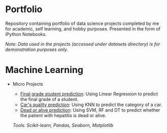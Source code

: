 # Portfolio
Repository containing portfolio of data science projects completed by me for academic, self learning, and hobby purposes. Presented in the form of iPython Notebooks.

*Note: Data used in the projects (accessed under datasets directory) is for demonstration purposes only.*

# Machine Learning


- Micro Projects
    - [Final grade student prediction](ML%20Micro%20Projects/Machine%20Learning%20with%20Linear%20Regression.ipynb): Using Linear Regression to predict the final grade of a student.
    - [Car's quality prediction](ML%20Micro%20Projects/Machine%20Learning%20with%20KNN.ipynb): Using KNN to predict the category of a car.
    - [Dead or alive prediction](ML%20Micro%20Projects/Machine%20Learning%20with%20SVM&Random%20Forest&Decision%20Tree.ipynb): Using SVM, RF and DT to predict whether the patient with hepatitis is dead or alive.

    *Tools: Scikit-learn, Pandas, Seaborn, Matplotlib*

    
   
